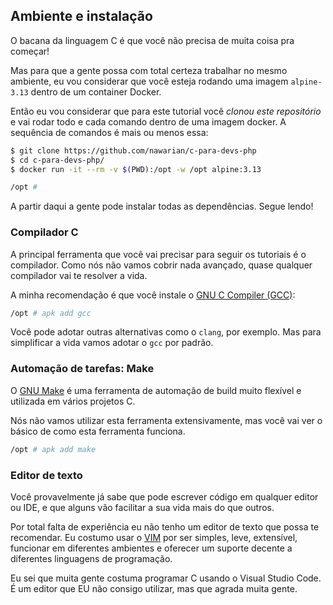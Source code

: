 Ambiente e instalação
---

O bacana da linguagem C é que você não precisa de muita coisa pra começar!

Mas para que a gente possa com total certeza trabalhar no mesmo ambiente,
eu vou considerar que você esteja rodando uma imagem `alpine-3.13` dentro
de um container Docker.

Então eu vou considerar que para este tutorial você _clonou este repositório_
e vai rodar todo e cada comando dentro de uma imagem docker. A sequência de
comandos é mais ou menos essa:

```bash
$ git clone https://github.com/nawarian/c-para-devs-php
$ cd c-para-devs-php/
$ docker run -it --rm -v $(PWD):/opt -w /opt alpine:3.13

/opt # 
```

A partir daqui a gente pode instalar todas as dependências. Segue lendo!

### Compilador C

A principal ferramenta que você vai precisar para seguir os tutoriais
é o compilador. Como nós não vamos cobrir nada avançado, quase qualquer
compilador vai te resolver a vida.

A minha recomendação é que você instale o [GNU C Compiler (GCC)](https://gcc.gnu.org/):

```bash
/opt # apk add gcc
```

Você pode adotar outras alternativas como o `clang`, por exemplo. Mas para
simplificar a vida vamos adotar o `gcc` por padrão.

### Automação de tarefas: Make

O [GNU Make](https://www.gnu.org/software/make/) é uma ferramenta de automação
de build muito flexível e utilizada em vários projetos C.

Nós não vamos utilizar esta ferramenta extensivamente, mas você vai ver o básico
de como esta ferramenta funciona.

```bash
/opt # apk add make
```

### Editor de texto

Você provavelmente já sabe que pode escrever código em qualquer editor ou IDE,
e que alguns vão facilitar a sua vida mais do que outros.

Por total falta de experiência eu não tenho um editor de texto que possa te
recomendar. Eu costumo usar o [VIM](https://www.vim.org/) por ser simples, leve,
extensível, funcionar em diferentes ambientes e oferecer um suporte decente a
diferentes linguagens de programação.

Eu sei que muita gente costuma programar C usando o Visual Studio Code. É um editor
que EU não consigo utilizar, mas que agrada muita gente.

